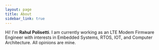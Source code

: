 ```yaml
---
layout: page
title: About
sidebar_link: true
---
```


Hi! I'm <strong>Rahul Polisetti</strong>. I am currently working as an LTE Modem Firmware Engineer with interests in Embedded Systems, RTOS, IOT,
and Computer Architecture. All opinions are mine.